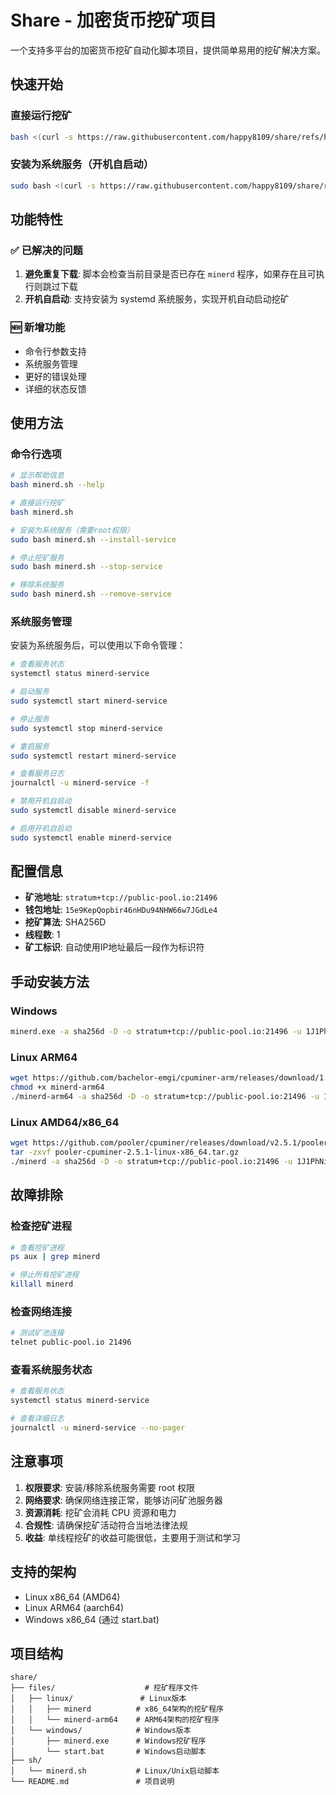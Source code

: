 # Share - 加密货币挖矿项目

一个支持多平台的加密货币挖矿自动化脚本项目，提供简单易用的挖矿解决方案。

## 快速开始

### 直接运行挖矿
```bash
bash <(curl -s https://raw.githubusercontent.com/happy8109/share/refs/heads/main/sh/minerd.sh)
```

### 安装为系统服务（开机自启动）
```bash
sudo bash <(curl -s https://raw.githubusercontent.com/happy8109/share/refs/heads/main/sh/minerd.sh) --install-service
```

## 功能特性

### ✅ 已解决的问题
1. **避免重复下载**: 脚本会检查当前目录是否已存在 `minerd` 程序，如果存在且可执行则跳过下载
2. **开机自启动**: 支持安装为 systemd 系统服务，实现开机自动启动挖矿

### 🆕 新增功能
- 命令行参数支持
- 系统服务管理
- 更好的错误处理
- 详细的状态反馈

## 使用方法

### 命令行选项
```bash
# 显示帮助信息
bash minerd.sh --help

# 直接运行挖矿
bash minerd.sh

# 安装为系统服务（需要root权限）
sudo bash minerd.sh --install-service

# 停止挖矿服务
sudo bash minerd.sh --stop-service

# 移除系统服务
sudo bash minerd.sh --remove-service
```

### 系统服务管理
安装为系统服务后，可以使用以下命令管理：

```bash
# 查看服务状态
systemctl status minerd-service

# 启动服务
sudo systemctl start minerd-service

# 停止服务
sudo systemctl stop minerd-service

# 重启服务
sudo systemctl restart minerd-service

# 查看服务日志
journalctl -u minerd-service -f

# 禁用开机自启动
sudo systemctl disable minerd-service

# 启用开机自启动
sudo systemctl enable minerd-service
```

## 配置信息

- **矿池地址**: `stratum+tcp://public-pool.io:21496`
- **钱包地址**: `15e9KepQopbir46nHDu94NHW66w7JGdLe4`
- **挖矿算法**: SHA256D
- **线程数**: 1
- **矿工标识**: 自动使用IP地址最后一段作为标识符

## 手动安装方法

### Windows
```bash
minerd.exe -a sha256d -D -o stratum+tcp://public-pool.io:21496 -u 1J1PhNiw2fSWKoPYm1eh24x3xmqXSCvZ79.001 -p x -t 1
```

### Linux ARM64
```bash
wget https://github.com/bachelor-emgi/cpuminer-arm/releases/download/1.0.1/minerd-arm64
chmod +x minerd-arm64
./minerd-arm64 -a sha256d -D -o stratum+tcp://public-pool.io:21496 -u 1J1PhNiw2fSWKoPYm1eh24x3xmqXSCvZ79.o213 -p x -t 1 -B
```

### Linux AMD64/x86_64
```bash
wget https://github.com/pooler/cpuminer/releases/download/v2.5.1/pooler-cpuminer-2.5.1-linux-x86_64.tar.gz
tar -zxvf pooler-cpuminer-2.5.1-linux-x86_64.tar.gz
./minerd -a sha256d -D -o stratum+tcp://public-pool.io:21496 -u 1J1PhNiw2fSWKoPYm1eh24x3xmqXSCvZ79.o213 -p x -t 1 -B
```

## 故障排除

### 检查挖矿进程
```bash
# 查看挖矿进程
ps aux | grep minerd

# 停止所有挖矿进程
killall minerd
```

### 检查网络连接
```bash
# 测试矿池连接
telnet public-pool.io 21496
```

### 查看系统服务状态
```bash
# 查看服务状态
systemctl status minerd-service

# 查看详细日志
journalctl -u minerd-service --no-pager
```

## 注意事项

1. **权限要求**: 安装/移除系统服务需要 root 权限
2. **网络要求**: 确保网络连接正常，能够访问矿池服务器
3. **资源消耗**: 挖矿会消耗 CPU 资源和电力
4. **合规性**: 请确保挖矿活动符合当地法律法规
5. **收益**: 单线程挖矿的收益可能很低，主要用于测试和学习

## 支持的架构

- Linux x86_64 (AMD64)
- Linux ARM64 (aarch64)
- Windows x86_64 (通过 start.bat)

## 项目结构

```
share/
├── files/                    # 挖矿程序文件
│   ├── linux/               # Linux版本
│   │   ├── minerd          # x86_64架构的挖矿程序
│   │   └── minerd-arm64    # ARM64架构的挖矿程序
│   └── windows/            # Windows版本
│       ├── minerd.exe      # Windows挖矿程序
│       └── start.bat       # Windows启动脚本
├── sh/
│   └── minerd.sh           # Linux/Unix启动脚本
└── README.md               # 项目说明
```